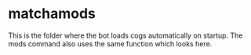 # matchamods
This is the folder where the bot loads cogs automatically on startup. The mods command also uses the same function which looks here.
